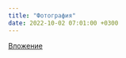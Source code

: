 ```yaml
---
title: "Фотография"
date: 2022-10-02 07:01:00 +0300
---
```



[Вложение](/assets/vk_photos/3/nzrA4s1q_YQ.jpg)
